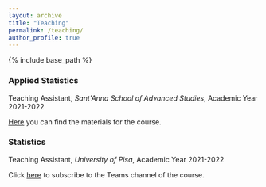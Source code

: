```yaml
---
layout: archive
title: "Teaching"
permalink: /teaching/
author_profile: true
---
```


{% include base_path %}

### Applied Statistics
Teaching Assistant, *Sant'Anna School of Advanced Studies*, Academic Year 2021-2022

[Here](https://github.com/EMbeDS-education/StatsAndComputing20212022/wiki/AS "AS") you can find the materials for the course.

### Statistics
Teaching Assistant, *University of Pisa*, Academic Year 2021-2022

Click [here](https://teams.microsoft.com/l/channel/19%3aTzMcs1a9d8PEWgSh7C4BpMjnUuIfr6FW-XF4Y_Zb-Jw1%40thread.tacv2/General?groupId=0c6efaf6-8eee-4547-a4e5-49dca7be298b&tenantId=c7456b31-a220-47f5-be52-473828670aa1 "MS_Teams") to subscribe to the Teams channel of the course. 
